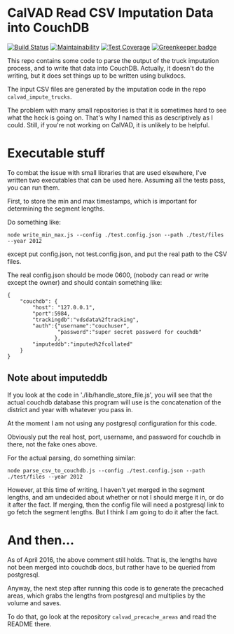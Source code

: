 # CalVAD Read CSV Imputation Data into CouchDB

[![Build Status](https://travis-ci.org/jmarca/calvad_read_imputation_csv.svg?branch=master)](https://travis-ci.org/jmarca/calvad_read_imputation_csv)
[![Maintainability](https://api.codeclimate.com/v1/badges/84bf21077042f74465d7/maintainability)](https://codeclimate.com/github/jmarca/calvad_read_imputation_csv/maintainability)
[![Test Coverage](https://api.codeclimate.com/v1/badges/84bf21077042f74465d7/test_coverage)](https://codeclimate.com/github/jmarca/calvad_read_imputation_csv/test_coverage) [![Greenkeeper badge](https://badges.greenkeeper.io/jmarca/calvad_read_imputation_csv.svg)](https://greenkeeper.io/)


This repo contains some code to parse the output of the truck
imputation process, and to write that data into CouchDB.  Actually, it
doesn't do the writing, but it does set things up to be written using
bulkdocs.

The input CSV files are generated by the imputation code in the repo `calvad_impute_trucks`.

The problem with many small repositories is that it is sometimes hard
to see what the heck is going on.  That's why I named this as
descriptively as I could.  Still, if you're not working on CalVAD, it
is unlikely to be helpful.

# Executable stuff

To combat the issue with small libraries that are used elsewhere, I've
written two executables that can be used here.  Assuming all the tests
pass, you can run them.

First, to store the min and max timestamps, which is important for
determining the segment lengths.

Do something like:

```
node write_min_max.js --config ./test.config.json --path ./test/files --year 2012
```

except put config.json, not test.config.json, and put the real path to
the CSV files.

The real config.json should be mode 0600, (nobody can read or write
except the owner) and should contain something like:

```
{
    "couchdb": {
        "host": "127.0.0.1",
        "port":5984,
        "trackingdb":"vdsdata%2ftracking",
        "auth":{"username":"couchuser",
                "password":"super secret password for couchdb"
               },
        "imputeddb":"imputed%2fcollated"
    }
}
```


## Note about imputeddb

If you look at the code in './lib/handle_store_file.js', you will see
that the actual couchdb database this program will use is the
concatenation of the district and year with whatever you pass in.

At the moment I am not using any postgresql configuration for this code.

Obviously put the real host, port, username, and password for couchdb
in there, not the fake ones above.

For the actual parsing, do something similar:

```
node parse_csv_to_couchdb.js --config ./test.config.json --path ./test/files --year 2012
```

However, at this time of writing, I haven't yet merged in the segment
lengths, and am undecided about whether or not I should merge it in,
or do it after the fact.  If merging, then the config file will need a
postgresql link to go fetch the segment lengths.  But I think I am
going to do it after the fact.

# And then...

As of April 2016, the above comment still holds.  That is, the lengths
have not been merged into couchdb docs, but rather have to be queried
from postgresql.

Anyway, the next step after running this code is to generate the
precached areas, which grabs the lengths from postgresql and
multiplies by the volume and saves.

To do that, go look at the repository `calvad_precache_areas` and read
the README there.
